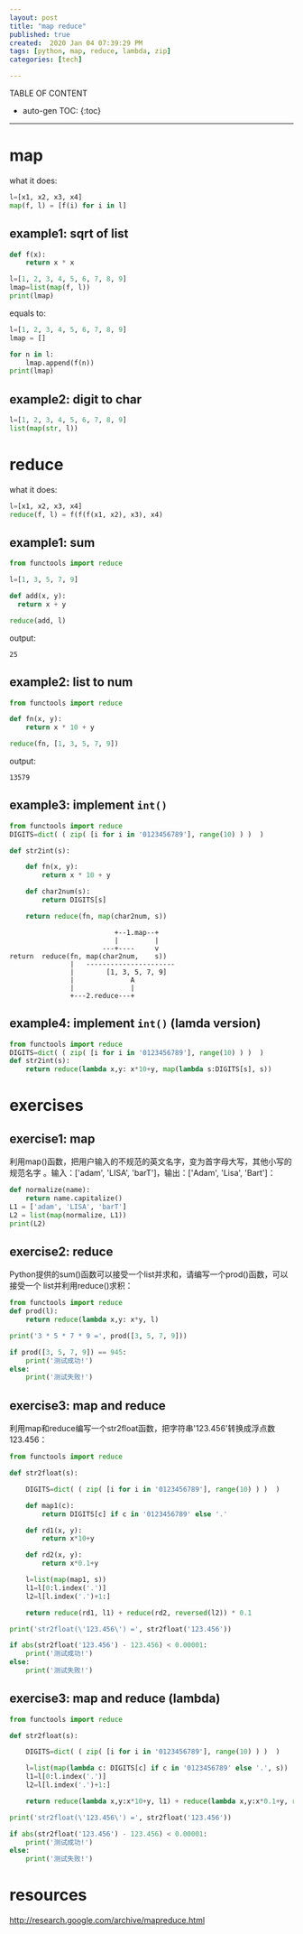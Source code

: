 ```yaml
---
layout: post
title: "map reduce"
published: true
created:  2020 Jan 04 07:39:29 PM
tags: [python, map, reduce, lambda, zip]
categories: [tech]

---
```


TABLE OF CONTENT

* auto-gen TOC:
{:toc}

- - -

# map 

what it does:

```python
l=[x1, x2, x3, x4]
map(f, l) = [f(i) for i in l]
```

## example1: sqrt of list

```python
def f(x):
    return x * x

l=[1, 2, 3, 4, 5, 6, 7, 8, 9]
lmap=list(map(f, l))
print(lmap)
```

equals to:

```python
l=[1, 2, 3, 4, 5, 6, 7, 8, 9]
lmap = []

for n in l:
    lmap.append(f(n))
print(lmap)
```

## example2: digit to char

```python
l=[1, 2, 3, 4, 5, 6, 7, 8, 9]
list(map(str, l))
```

# reduce

what it does:

```python
l=[x1, x2, x3, x4]
reduce(f, l) = f(f(f(x1, x2), x3), x4)
```

## example1: sum

```python
from functools import reduce

l=[1, 3, 5, 7, 9]

def add(x, y):
  return x + y

reduce(add, l)
```

output:

    25

## example2: list to num


```python
from functools import reduce

def fn(x, y):
    return x * 10 + y

reduce(fn, [1, 3, 5, 7, 9])
```

output:

    13579

## example3: implement `int()`

```python
from functools import reduce
DIGITS=dict( ( zip( [i for i in '0123456789'], range(10) ) )  )

def str2int(s):

    def fn(x, y):
        return x * 10 + y

    def char2num(s):
        return DIGITS[s]

    return reduce(fn, map(char2num, s))
```

                              +--1.map--+
                              |         |
                           ---+----     v
    return  reduce(fn, map(char2num,    s))
                   |   ----------------------
                   |        [1, 3, 5, 7, 9]
                   |              A
                   |              |
                   +---2.reduce---+


## example4: implement `int()` (lamda version)

```python
from functools import reduce
DIGITS=dict( ( zip( [i for i in '0123456789'], range(10) ) )  )
def str2int(s):
    return reduce(lambda x,y: x*10+y, map(lambda s:DIGITS[s], s))
```

# exercises

## exercise1: map

利用map()函数，把用户输入的不规范的英文名字，变为首字母大写，其他小写的规范名字
。输入：['adam', 'LISA', 'barT']，输出：['Adam', 'Lisa', 'Bart']：

```python
def normalize(name):
    return name.capitalize()
L1 = ['adam', 'LISA', 'barT']
L2 = list(map(normalize, L1))
print(L2)

```

## exercise2: reduce

Python提供的sum()函数可以接受一个list并求和，请编写一个prod()函数，可以接受一个
list并利用reduce()求积：

```python
from functools import reduce
def prod(l):
    return reduce(lambda x,y: x*y, l)

print('3 * 5 * 7 * 9 =', prod([3, 5, 7, 9]))

if prod([3, 5, 7, 9]) == 945:
    print('测试成功!')
else:
    print('测试失败!')
```

## exercise3: map and reduce

利用map和reduce编写一个str2float函数，把字符串'123.456'转换成浮点数123.456：


```python
from functools import reduce

def str2float(s):

    DIGITS=dict( ( zip( [i for i in '0123456789'], range(10) ) )  )

    def map1(c):
        return DIGITS[c] if c in '0123456789' else '.'

    def rd1(x, y):
        return x*10+y

    def rd2(x, y):
        return x*0.1+y

    l=list(map(map1, s))
    l1=l[0:l.index('.')]
    l2=l[l.index('.')+1:]

    return reduce(rd1, l1) + reduce(rd2, reversed(l2)) * 0.1

print('str2float(\'123.456\') =', str2float('123.456'))

if abs(str2float('123.456') - 123.456) < 0.00001:
    print('测试成功!')
else:
    print('测试失败!')

```


## exercise3: map and reduce (lambda)


```python
from functools import reduce

def str2float(s):

    DIGITS=dict( ( zip( [i for i in '0123456789'], range(10) ) )  )

    l=list(map(lambda c: DIGITS[c] if c in '0123456789' else '.', s))
    l1=l[0:l.index('.')]
    l2=l[l.index('.')+1:]

    return reduce(lambda x,y:x*10+y, l1) + reduce(lambda x,y:x*0.1+y, reversed(l2)) * 0.1

print('str2float(\'123.456\') =', str2float('123.456'))

if abs(str2float('123.456') - 123.456) < 0.00001:
    print('测试成功!')
else:
    print('测试失败!')

```


# resources
http://research.google.com/archive/mapreduce.html
